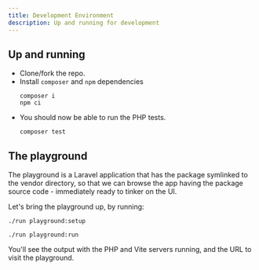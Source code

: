 ```yaml
---
title: Development Environment
description: Up and running for development
---
```


## Up and running

- Clone/fork the repo.
- Install `composer` and `npm` dependencies
  ```
  composer i
  npm ci
  ```
- You should now be able to run the PHP tests.
  ```
  composer test
  ```

## The playground

The playground is a Laravel application that has the package symlinked to the vendor directory, so that
 we can browse the app having the package source code - immediately ready to tinker on the UI.  

Let's bring the playground up, by running:
```
./run playground:setup

./run playground:run
```

You'll see the output with the PHP and Vite servers running, and the URL to visit the playground.
